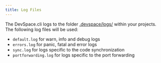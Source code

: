 ```yaml
---
title: Log Files
---
```


The DevSpace.cli logs to the folder [.devspace/logs/](#) within your projects. The following log files will be used:
- `default.log` for warn, info and debug logs
- `errors.log` for panic, fatal and error logs
- `sync.log` for logs specific to the code synchronization
- `portforwarding.log` for logs specific to the port forwarding
